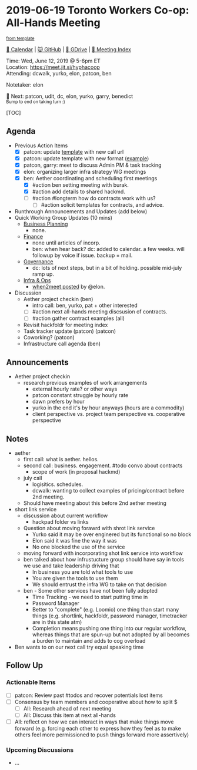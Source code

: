 # 2019-06-19 Toronto Workers Co-op: All-Hands Meeting

<sup>[from template][template]</sup>

[:date: Calendar][cal] | [:cat: GitHub][gh] | [:open_file_folder: GDrive][gdrive] | [:notebook: Meeting Index][meetings]

Time: Wed, June 12, 2019 @ 5-6pm ET  
Location: https://meet.jit.si/hyphacoop  
Attending: dcwalk, yurko, elon, patcon, ben

Notetaker: elon

:raising_hand: Next: patcon, udit, dc, elon, yurko, garry, benedict  
<sup>Bump to end on taking turn :)</sup>

[TOC]

## Agenda

- Previous Action Items
    - [x] patcon: update [template][template] with new call url
    - [x] patcon: update template with new format ([example](https://github.com/hyphacoop/organizing/blob/master/2019-05-15-all-hands-meeting.md))
    - [x] patcon, garry: meet to discuss Admin PM & task tracking
    - [x] elon: organizing larger infra strategy WG meetings
    - [x] ben: Aether coordinating and scheduling first meetings
	    - [x] #action ben setting meeting with burak.
        - [x] #action add details to shared hackmd.
        - [ ] #action #longterm how do contracts work with us?
            - [ ] #action solicit templates for contracts, and advice.
- Runthrough Announcements and Updates (add below)
- Quick Working Group Updates (10 mins)
    - [Business Planning][biz-wg]
        - none.
    - [Finance][fin-wg]
        - none until articles of incorp.
        - ben: when hear back? dc: added to calendar. a few weeks. will followup by voice if issue. backup = mail.
    - [Governance][gov-wg]
        - dc: lots of next steps, but in a bit of holding. possible mid-july ramp up.
    - [Infra & Ops][ino-wg]
        - [when2meet posted](https://www.when2meet.com/?7903449-KEcbc) by @elon.
- Discussion
    - Aether project checkin (ben)
        - intro call: ben, yurko, pat + other interested
        - [ ] #action next all-hands meeting discsusion of contracts.
        - [ ] #action gather contract examples (all)
    - Revisit hackfoldr for meeting index
    - Task tracker update (patcon) (patcon)
    - Coworking? (patcon)
    - Infrastructure call agenda (ben)

## Announcements

- Aether project checkin
    - research previous examples of work arrangements
        - external hourly rate? or other ways
        - patcon constant struggle by hourly rate
        - dawn prefers by hour
        - yurko in the end it's by hour anyways (hours are a commodity)
        - client perspective vs. project team perspective vs. cooperative perspective

## Notes

- aether
    - first call: what is aether. hellos.
    - second call: business. engagement. #todo convo about contracts
        - scope of work (in proposal hackmd)
    - july call
        - logisitics. schedules.
        - dcwalk: wanting to collect examples of pricing/contract before 2nd meeting.
    - Should have meeting about this before 2nd aether meeting
- short link service
    - discussion about current workflow
        - hackpad folder vs links
    - Question about moving forawrd with shrot link service
        - Yurko said it may be over enginered but its functional so no block
        - Elon said it was fine the way it was
        - No one blocked the use of the service
    - moving forward with incorporating shot link service into workflow
    - ben talked about how infrustucture group should have say in tools we use and take leadership driving that
        - In business you are told what tools to use
        - You are given the tools to use them
        - We should entrust the infra WG to take on that decision
    - ben - Some other services have not been fully adopted
        - Time Tracking - we need to start putting time in
        - Password Manager
        - Better to "complete" (e.g. Loomio) one thing than start many things (e.g. shortlink, hackfoldr, password manager, timetracker are in this state atm)
        - Completion means pushing one thing into our regular workflow, whereas things that are spun-up but not adopted by all becomes a burden to maintain and adds to cog overload
- Ben wants to on our next call try equal speaking time

## Follow Up

### Actionable Items

- [ ] patcon: Review past #todos and recover potentials lost items
- [ ] Consensus by team members and cooperative about how to split $
    - [ ] All: Research ahead of next meeting
    - [ ] All: Discuss this item at next all-hands
- [ ] All: reflect on how we can interact in ways that make things move forward (e.g. forcing each other to express how they feel as to make others feel more permissioned to push things forward more assertively)

### Upcoming Discussions

- ...

<!-- Links -->
[template]: https://link.hypha.coop/template
[meetings]: https://link.hypha.coop/meetings
[cal]: https://calendar.google.com/calendar/embed?src=s2224p8sptnujs736vplf9anjo%40group.calendar.google.com&ctz=America%2FToronto
[gh]: https://github.com/cryptographydog/december-retreat
[gdrive]: https://drive.google.com/drive/u/0/folders/14KYnYwOEK3InYZ3jCn-Gtf5q430sE9oc
[biz-wg]: https://loomio.cryptography.dog/g/ojZI2bPl/working-groups-business-planning
[fin-wg]: https://loomio.cryptography.dog/g/sRPwaorg/working-groups-finance
[gov-wg]: https://loomio.cryptography.dog/g/BaAj6dQn/working-groups-governance-by-laws-incorporation-articles-gm-
[ino-wg]: https://loomio.cryptography.dog/g/KvARWad7/working-groups-infrastructure-and-operations
